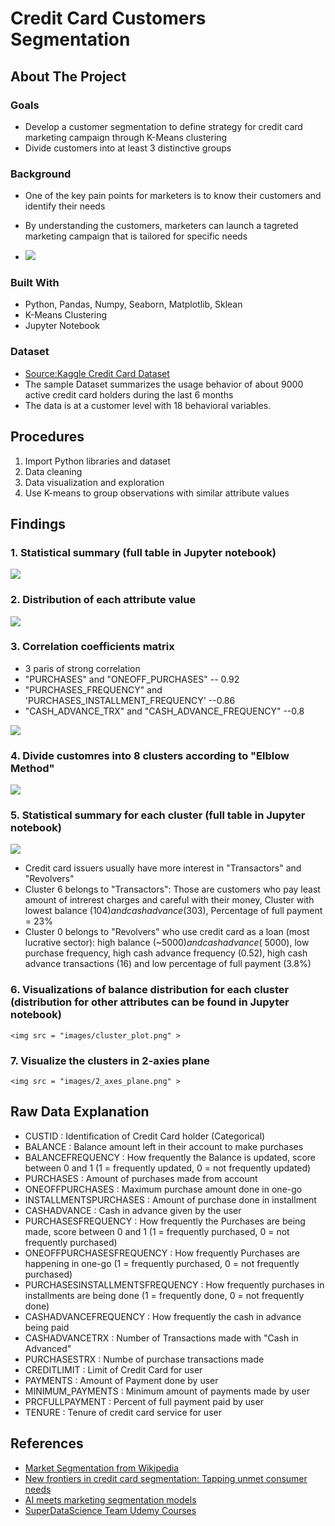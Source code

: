 
# Credit Card Customers Segmentation

## About The Project

### Goals

* Develop a customer segmentation to define strategy for credit card marketing campaign through K-Means clustering
* Divide customers into at least 3 distinctive groups

### Background

* One of the key pain points for marketers is to know their customers and identify their needs

* By understanding the customers, marketers can launch a tagreted marketing campaign that is tailored for specific needs 

* <img src = "images/segmentation.JPG" >

### Built With

* Python, Pandas, Numpy, Seaborn, Matplotlib, Sklean
* K-Means Clustering
* Jupyter Notebook

### Dataset

* [Source:Kaggle Credit Card Dataset](https://www.kaggle.com/arjunbhasin2013/ccdata)
* The sample Dataset summarizes the usage behavior of about 9000 active credit card holders during the last 6 months
* The data is at a customer level with 18 behavioral variables.


## Procedures

1. Import Python libraries and dataset
2. Data cleaning 
3. Data visualization and exploration
4. Use K-means to group observations with similar attribute values

## Findings 
### 1. Statistical summary (full table in Jupyter notebook)
   <img src = "images/statistics.JPG" >

### 2. Distribution of each attribute value 
   <img src = "images/distribution.png" >

### 3. Correlation coefficients matrix
  * 3 paris of strong correlation
  * "PURCHASES" and "ONEOFF_PURCHASES" -- 0.92
  * "PURCHASES_FREQUENCY" and 'PURCHASES_INSTALLMENT_FREQUENCY' --0.86
  * "CASH_ADVANCE_TRX" and "CASH_ADVANCE_FREQUENCY" --0.8
  <img src = "images/correlation.png" >

### 4. Divide customres into 8 clusters according to "Elblow Method"
  <img src = "images/elbow.png" >

### 5. Statistical summary for each cluster (full table in Jupyter notebook)
  <img src = "images/clusters.JPG" >
  
  * Credit card issuers usually have more interest in "Transactors" and "Revolvers"
  * Cluster 6 belongs to "Transactors": Those are customers who pay least amount of intrerest charges and careful with their money, Cluster with lowest balance ($104) and cash advance ($303), Percentage of full payment = 23%
  * Cluster 0 belongs to "Revolvers" who use credit card as a loan (most lucrative sector): high balance (~$5000) and cash advance (~$5000), low purchase frequency, high cash advance frequency (0.52), high cash advance transactions (16) and low percentage of full payment (3.8%)

### 6. Visualizations of balance distribution for each cluster (distribution for other attributes can be found in Jupyter notebook)
    <img src = "images/cluster_plot.png" >

### 7. Visualize the clusters in 2-axies plane
    <img src = "images/2_axes_plane.png" >

## Raw Data Explanation
* CUSTID : Identification of Credit Card holder (Categorical)
* BALANCE : Balance amount left in their account to make purchases
* BALANCEFREQUENCY : How frequently the Balance is updated, score between 0 and 1 (1 = frequently updated, 0 = not frequently updated)
* PURCHASES : Amount of purchases made from account
* ONEOFFPURCHASES : Maximum purchase amount done in one-go
* INSTALLMENTSPURCHASES : Amount of purchase done in installment
* CASHADVANCE : Cash in advance given by the user
* PURCHASESFREQUENCY : How frequently the Purchases are being made, score between 0 and 1 (1 = frequently purchased, 0 = not frequently purchased)
* ONEOFFPURCHASESFREQUENCY : How frequently Purchases are happening in one-go (1 = frequently purchased, 0 = not frequently purchased)
* PURCHASESINSTALLMENTSFREQUENCY : How frequently purchases in installments are being done (1 = frequently done, 0 = not frequently done)
* CASHADVANCEFREQUENCY : How frequently the cash in advance being paid
* CASHADVANCETRX : Number of Transactions made with "Cash in Advanced"
* PURCHASESTRX : Numbe of purchase transactions made
* CREDITLIMIT : Limit of Credit Card for user
* PAYMENTS : Amount of Payment done by user
* MINIMUM_PAYMENTS : Minimum amount of payments made by user
* PRCFULLPAYMENT : Percent of full payment paid by user
* TENURE : Tenure of credit card service for user

## References
* [Market Segmentation from Wikipedia](https://en.wikipedia.org/wiki/Market_segmentation)
* [New frontiers in credit card segmentation: Tapping unmet consumer needs](https://www.mckinsey.com/~/media/mckinsey/dotcom/client_service/Financial%20Services/Latest%20thinking/Payments/MoP19_New%20frontiers%20in%20credit%20card%20segmentation.ashx) 
* [AI meets marketing segmentation models](https://towardsdatascience.com/data-science-powered-segmentation-models-ae89f9bd405f)
* [SuperDataScience Team Udemy Courses](https://www.udemy.com/user/superdatascience-team/?utm_medium=email&utm_source=getresponse&utm_content=50%25+Off+%2B+Black+Friday+Bonuses&utm_campaign=) 









